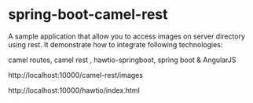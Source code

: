 # spring-boot-camel-rest
A sample application that allow you to access images on server directory using rest.
It demonstrate how to integrate following technologies:

camel routes, camel rest , hawtio-springboot, spring boot & AngularJS

http://localhost:10000/camel-rest/images

http://localhost:10000/hawtio/index.html

